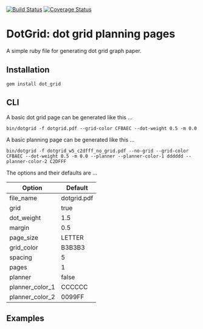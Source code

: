 [![Build Status](https://travis-ci.org/slabounty/dot_grid.svg?branch=master)](https://travis-ci.org/slabounty/dot_grid)
[![Coverage Status](https://coveralls.io/repos/slabounty/dot_grid/badge.png?branch=master)](https://coveralls.io/r/slabounty/dot_grid?branch=master)

# DotGrid: dot grid planning pages

A simple ruby file for generating dot grid graph paper.


## Installation
    gem install dot_grid

## CLI

A basic dot grid page can be generated like this ...

    bin/dotgrid -f dotgrid.pdf --grid-color CFBAEC --dot-weight 0.5 -m 0.0

A basic planning page can be generated like this ...

    bin/dotgrid -f dotgrid_w5_c2dfff_no_grid.pdf --no-grid --grid-color CFBAEC --dot-weight 0.5 -m 0.0 --planner --planner-color-1 dddddd --planner-color-2 C2DFFF

The options and their defaults are ...

<table>
<thead>
<tr>
<th>Option</th> <th>Default</th>
</tr>
</thead>
<tbody>
<tr><td>file_name</td><td>dotgrid.pdf</td></tr>
<tr><td>grid</td><td>true</td></tr>
<tr><td>dot_weight</td><td>1.5</td></tr>
<tr><td>margin</td><td>0.5</td></tr>
<tr><td>page_size</td><td>LETTER</td></tr>
<tr><td>grid_color</td><td>B3B3B3</td></tr>
<tr><td>spacing</td><td>5</td></tr>
<tr><td>pages</td><td>1</td></tr>
<tr><td>planner</td><td>false</td></tr>
<tr><td>planner_color_1</td><td>CCCCCC</td></tr>
<tr><td>planner_color_2</td><td>0099FF</td></tr>
</tbody>
</table>

## Examples
